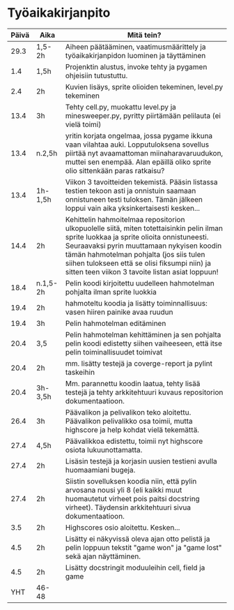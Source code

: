 # Työaikakirjanpito
Päivä | Aika | Mitä tein?
--------- | ------------- | ---------------------------------------------------------
29.3 | 1,5-2h | Aiheen päätääminen, vaatimusmäärittely ja työaikakirjanpidon luominen ja täyttäminen
1.4 | 1,5h | Projenktin alustus, invoke tehty ja pygamen ohjeisiin tutustuttu. 
2.4 | 2h | Kuvien lisäys, sprite olioiden tekeminen, level.py tekeminen
13.4| 3h | Tehty cell.py, muokattu level.py ja minesweeper.py, pyritty piirtämään pelilauta (ei vielä toimi) 
13.4|n.2,5h|yritin korjata ongelmaa, jossa pygame ikkuna vaan vilahtaa auki. Lopputuloksena sovellus piirtää nyt avaamattoman miinaharavaruudukon, muttei sen enempää. Alan epäillä oliko sprite olio sittenkään paras ratkaisu?
13.4 | 1h-1,5h | Viikon 3 tavoitteiden tekemistä. Pääsin listassa testien tekoon asti ja onnistuin saamaan onnistuneen testi tuloksen. Tämän jälkeen loppui vain aika yksinkertaisesti kesken...
14.4 | 2h | Kehittelin hahmoitelmaa repositorion ulkopuolelle siitä, miten totettaisinkin pelin ilman sprite luokkaa ja sprite olioita onnistuneesti. Seuraavaksi pyrin muuttamaan nykyisen koodin tämän hahmotelman pohjalta (jos siis tulen siihen tulokseen että se olisi fiksumpi niin) ja sitten teen viikon 3 tavoite listan asiat loppuun!
18.4 | n.1,5-2h |Pelin koodi kirjoitettu uudelleen hahmotelman pohjalta ilman sprite luokkia
19.4 | 2h | hahmoteltu koodia ja lisätty toiminnallisuus: vasen hiiren painike avaa ruudun 
19.4 | 3h | Pelin hahmotelman editäminen
20.4 | 3,5 | Pelin hahmotelman kehittäminen ja sen pohjalta pelin koodi edistetty siihen vaiheeseen, että itse pelin toiminallisuudet toimivat 
20.4 | 2h | mm. lisätty testejä ja coverge-report ja pylint taskeihin
20.4 | 3h-3,5h | Mm. parannettu koodin laatua, tehty lisää testejä ja tehty arkkitehtuuri kuvaus repositorion dokumentaatioon.
26.4 | 3h | Päävalikon ja pelivalikon teko aloitettu. Päävalikon pelivalikko osa toimii, mutta highscore ja help kohdat vielä tekemättä.
27.4 | 4,5h | Päävalikkoa edistettu, toimii nyt highscore osiota lukuunottamatta.
27.4 | 2h | Lisäsin testejä ja korjasin uusien testieni avulla huomaamiani bugeja. 
27.4 | 2h | Siistin sovelluksen koodia niin, että pylin arvosana nousi yli 8 (eli kaikki muut huomautetut virheet pois paitsi docstring virheet). Täydensin arkkitehtuuri sivua dokumentaatioon.
3.5 | 2h | Highscores osio aloitettu. Kesken...
4.5 | 2h | Lisätty ei näkyvissä oleva ajan otto pelistä ja pelin loppuun tekstit "game won" ja "game lost" sekä ajan näyttäminen. 
4.5 | 2h | Lisätty docstringit moduuleihin cell, field ja game
YHT| 46-48 

